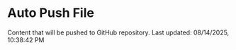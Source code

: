 # Auto Push File

Content that will be pushed to GitHub repository.
Last updated: 08/14/2025, 10:38:42 PM